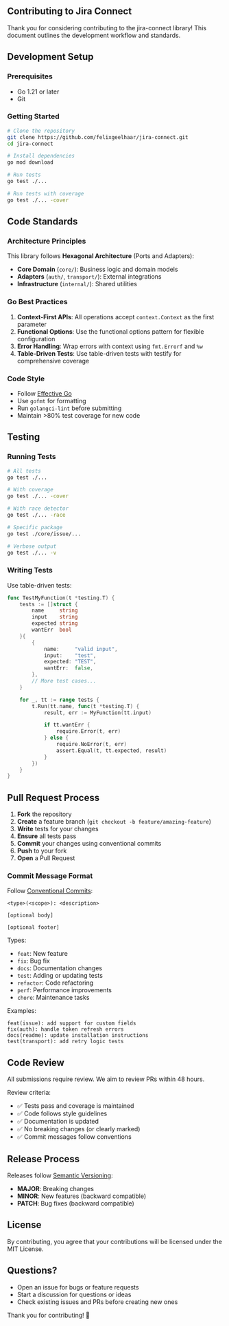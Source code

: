 ## Contributing to Jira Connect

Thank you for considering contributing to the jira-connect library! This document outlines the development workflow and standards.

## Development Setup

### Prerequisites

- Go 1.21 or later
- Git

### Getting Started

```bash
# Clone the repository
git clone https://github.com/felixgeelhaar/jira-connect.git
cd jira-connect

# Install dependencies
go mod download

# Run tests
go test ./...

# Run tests with coverage
go test ./... -cover
```

## Code Standards

### Architecture Principles

This library follows **Hexagonal Architecture** (Ports and Adapters):

- **Core Domain** (`core/`): Business logic and domain models
- **Adapters** (`auth/`, `transport/`): External integrations
- **Infrastructure** (`internal/`): Shared utilities

### Go Best Practices

1. **Context-First APIs**: All operations accept `context.Context` as the first parameter
2. **Functional Options**: Use the functional options pattern for flexible configuration
3. **Error Handling**: Wrap errors with context using `fmt.Errorf` and `%w`
4. **Table-Driven Tests**: Use table-driven tests with testify for comprehensive coverage

### Code Style

- Follow [Effective Go](https://golang.org/doc/effective_go)
- Use `gofmt` for formatting
- Run `golangci-lint` before submitting
- Maintain >80% test coverage for new code

## Testing

### Running Tests

```bash
# All tests
go test ./...

# With coverage
go test ./... -cover

# With race detector
go test ./... -race

# Specific package
go test ./core/issue/...

# Verbose output
go test ./... -v
```

### Writing Tests

Use table-driven tests:

```go
func TestMyFunction(t *testing.T) {
    tests := []struct {
        name     string
        input    string
        expected string
        wantErr  bool
    }{
        {
            name:     "valid input",
            input:    "test",
            expected: "TEST",
            wantErr:  false,
        },
        // More test cases...
    }

    for _, tt := range tests {
        t.Run(tt.name, func(t *testing.T) {
            result, err := MyFunction(tt.input)

            if tt.wantErr {
                require.Error(t, err)
            } else {
                require.NoError(t, err)
                assert.Equal(t, tt.expected, result)
            }
        })
    }
}
```

## Pull Request Process

1. **Fork** the repository
2. **Create** a feature branch (`git checkout -b feature/amazing-feature`)
3. **Write** tests for your changes
4. **Ensure** all tests pass
5. **Commit** your changes using conventional commits
6. **Push** to your fork
7. **Open** a Pull Request

### Commit Message Format

Follow [Conventional Commits](https://www.conventionalcommits.org/):

```
<type>(<scope>): <description>

[optional body]

[optional footer]
```

Types:
- `feat`: New feature
- `fix`: Bug fix
- `docs`: Documentation changes
- `test`: Adding or updating tests
- `refactor`: Code refactoring
- `perf`: Performance improvements
- `chore`: Maintenance tasks

Examples:
```
feat(issue): add support for custom fields
fix(auth): handle token refresh errors
docs(readme): update installation instructions
test(transport): add retry logic tests
```

## Code Review

All submissions require review. We aim to review PRs within 48 hours.

Review criteria:
- ✅ Tests pass and coverage is maintained
- ✅ Code follows style guidelines
- ✅ Documentation is updated
- ✅ No breaking changes (or clearly marked)
- ✅ Commit messages follow conventions

## Release Process

Releases follow [Semantic Versioning](https://semver.org/):

- **MAJOR**: Breaking changes
- **MINOR**: New features (backward compatible)
- **PATCH**: Bug fixes (backward compatible)

## License

By contributing, you agree that your contributions will be licensed under the MIT License.

## Questions?

- Open an issue for bugs or feature requests
- Start a discussion for questions or ideas
- Check existing issues and PRs before creating new ones

Thank you for contributing! 🎉
